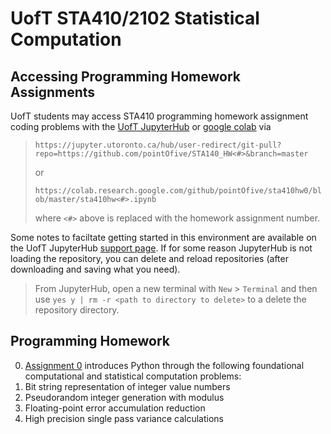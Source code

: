 # UofT STA410/2102 Statistical Computation

## Accessing Programming Homework Assignments

UofT students may access STA410 programming homework assignment coding problems with the [UofT JupyterHub](https://jupyter.utoronto.ca)
or [google colab](http://colab.research.google.com) via

> `https://jupyter.utoronto.ca/hub/user-redirect/git-pull?repo=https://github.com/pointOfive/STA140_HW<#>&branch=master`
> 
> or
>
> `https://colab.research.google.com/github/pointOfive/sta410hw0/blob/master/sta410hw<#>.ipynb`
>
> where `<#>` above is replaced with the homework assignment number. 

Some notes to faciltate getting started in this environment are available on the UofT JupyterHub [support page](https://act.utoronto.ca/jupyterhub-support/).
If for some reason JupyterHub is not loading the repository, you can delete and reload repositories (after downloading and saving what you need).
> From JupyterHub, open a new terminal with `New` > `Terminal` and then use `yes y | rm -r <path to directory to delete>` to a delete the repository directory.


## Programming Homework

0. [Assignment 0](https://github.com/pointOfive/sta410hw0#uoft-sta4102102-statistical-computation) introduces Python through the following foundational computational and statistical computation problems:
  1. Bit string representation of integer value numbers
  2. Pseudorandom integer generation with modulus
  3. Floating-point error accumulation reduction
  4. High precision single pass variance calculations


